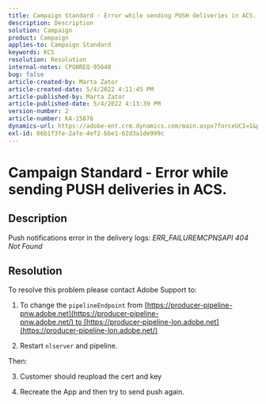 ```yaml
---
title: Campaign Standard - Error while sending PUSH deliveries in ACS.
description: Description
solution: Campaign
product: Campaign
applies-to: Campaign Standard
keywords: KCS
resolution: Resolution
internal-notes: CPGNREQ-95648
bug: false
article-created-by: Marta Zator
article-created-date: 5/4/2022 4:11:45 PM
article-published-by: Marta Zator
article-published-date: 5/4/2022 4:13:39 PM
version-number: 2
article-number: KA-15876
dynamics-url: https://adobe-ent.crm.dynamics.com/main.aspx?forceUCI=1&pagetype=entityrecord&etn=knowledgearticle&id=5d3f73df-c4cb-ec11-a7b5-6045bd00d4f5
exl-id: 66b1f3fe-2afe-4ef2-bbe1-62d3a1de999c
---
```

# Campaign Standard - Error while sending PUSH deliveries in ACS.

## Description


Push notifications error in the delivery logs: *ERR_FAILUREMCPNSAPI 404 Not Found*


## Resolution


To resolve this problem please contact Adobe Support to:

1. To change the `pipelineEndpoint` from [https://producer-pipeline-pnw.adobe.net](https://producer-pipeline-pnw.adobe.net/) to [https://producer-pipeline-lon.adobe.net](https://producer-pipeline-lon.adobe.net/)

2. Restart `nlserver` and pipeline.

Then:

3. Customer should reupload the cert and key

4. Recreate the App and then try to send push again.
